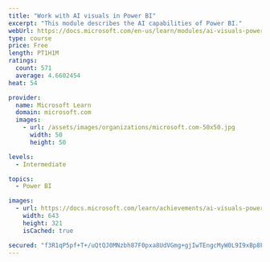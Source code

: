 ```yaml
---
title: "Work with AI visuals in Power BI"
excerpt: "This module describes the AI capabilities of Power BI."
webUrl: https://docs.microsoft.com/en-us/learn/modules/ai-visuals-power-bi/
type: course
price: Free
length: PT1H1M
ratings:
  count: 571
  average: 4.6602454
heat: 54

provider:
  name: Microsoft Learn
  domain: microsoft.com
  images:
    - url: /assets/images/organizations/microsoft.com-50x50.jpg
      width: 50
      height: 50

levels:
  - Intermediate

topics:
  - Power BI

images:
  - url: https://docs.microsoft.com/learn/achievements/ai-visuals-power-bi-social.png
    width: 643
    height: 321
    isCached: true

secured: "f3R1qP5pf+T+/uQtQJ0MNzbh87F0pxa8UdVGmg+gjIwTEngcMyW0L9I9xBp8FUXrpXFI4RxGp+5nKtAP2JWgMg855niDWBmuGxCl0cxccX7kI1xpQA9GCc8f2X3/ErWXfrbg4CUQME88TrnE0ZgarK42SnZz7f81/MCVUJjOveAOQoeqrpsH1/zFLg3VfX93bscPDtkm47iZP3qCp6+6IbTXDrdt9sbj7kHFWrk/xgnNtIBC9grHQZ6qpCAhkhTsPk+rVq/bv6cvP/7TOqxX/rN9DR2+wyH00ClnEnVDK/fXW2WemTxSMIBtHvYiygGZgzfsoUlgVBQbtI5zyoh/B1EXVyEvVKandnV0MB//wcBR+O0DMPJpAyZas4yEHktZolD/kWj7WcJQbPn5qbw+1QigTZWL+Ph1Kq/M4T6fypU=;TIVYNGsJW7pbHt8g5B0Dzw=="
---
```


